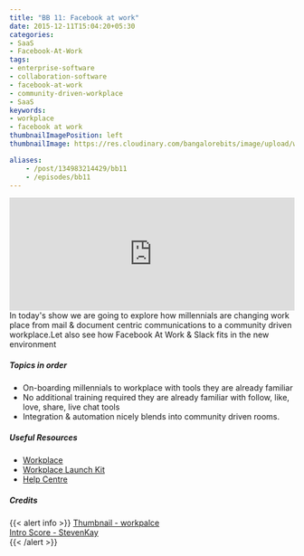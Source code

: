 ```yaml
---
title: "BB 11: Facebook at work"
date: 2015-12-11T15:04:20+05:30
categories:
- SaaS
- Facebook-At-Work
tags:
- enterprise-software
- collaboration-software
- facebook-at-work
- community-driven-workplace
- SaaS
keywords:
- workplace
- facebook at work
thumbnailImagePosition: left
thumbnailImage: https://res.cloudinary.com/bangalorebits/image/upload/w_900,h_900,c_fill,r_max/v1517410300/bb-episode-assets/bb11-thumbnail.jpg

aliases:
    - /post/134983214429/bb11
    - /episodes/bb11
---
```

<iframe frameborder='0' height='200px' scrolling='no' seamless src='https://embed.simplecast.com/d8af8c84?color=f5f5f5' width='100%'></iframe>
<BR>
In today's show we are going to explore how millennials are changing work place from mail & document centric communications to a community driven workplace.Let also see how Facebook At Work & Slack fits in the new environment  

<!--more-->
##### Topics in order
- On-boarding millennials to workplace with tools they are already familiar
- No additional training required they are already familiar with follow, like, love, share, live chat tools
- Integration & automation nicely blends into community driven rooms.

##### Useful Resources
  - [Workplace](https://www.facebook.com/workplace)
  - [Workplace Launch Kit](https://brandfolder.com/workplace-launch-kit/?guest_pw=416cf74dd3eae0298cba559875fe180419d688262623e0988f065b17427936c0)
  - [Help Centre](https://www.facebook.com/help/work/)


##### Credits

{{< alert info  >}}
  [Thumbnail - workpalce](https://www.facebook.com/workplace/) <BR>
  [Intro Score - StevenKay](https://plus.google.com/+StevenKay_Detachment)<BR>
{{< /alert >}}
